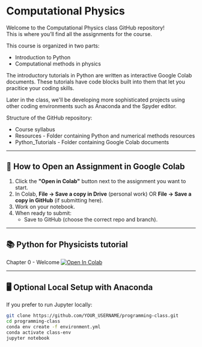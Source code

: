 # Computational Physics
Welcome to the Computational Physics class GitHub repository!  
This is where you’ll find all the assignments for the course.

This course is organized in two parts:
* Introduction to Python
* Computational methods in physics

The introductory tutorials in Python are written as interactive Google Colab documents. These tutorials have code blocks built into them that let you pracitice your coding skills. 

Later in the class, we'll be developing more sophisticated projects using other coding environments such as Anaconda and the Spyder editor. 

Structure of the GitHub repository:
* Course syllabus
* Resources - Folder containing Python and numerical methods resources
* Python_Tutorials - Folder containing Google Colab documents


---

## 🚀 How to Open an Assignment in Google Colab

1. Click the **"Open in Colab"** button next to the assignment you want to start.
2. In Colab, **File → Save a copy in Drive** (personal work) OR **File → Save a copy in GitHub** (if submitting here).
3. Work on your notebook.
4. When ready to submit:
   - Save to GitHub (choose the correct repo and branch).

---

## 📚 Python for Physicists tutorial

Chapter 0 - Welcome 
[![Open In Colab](https://colab.research.google.com/assets/colab-badge.svg)](
https://colab.research.google.com/github/dchappell2/Computational-Physics/Python_Tutorials/Chapter_0_Welcome.ipynb)

---

## 🖥 Optional Local Setup with Anaconda
If you prefer to run Jupyter locally:

```bash
git clone https://github.com/YOUR_USERNAME/programming-class.git
cd programming-class
conda env create -f environment.yml
conda activate class-env
jupyter notebook
